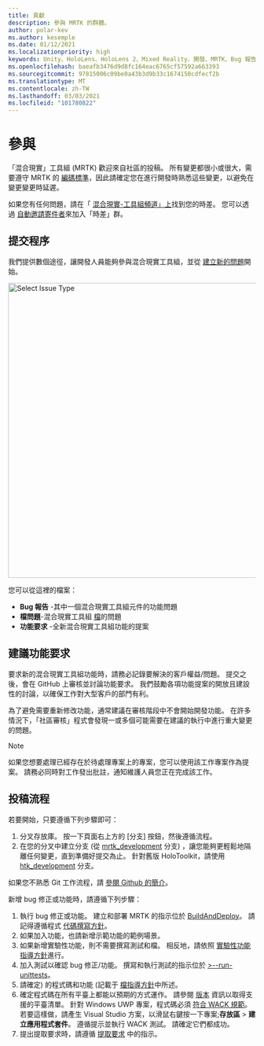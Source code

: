 ```yaml
---
title: 貢獻
description: 參與 MRTK 的群體。
author: polar-kev
ms.author: kesemple
ms.date: 01/12/2021
ms.localizationpriority: high
keywords: Unity、HoloLens、HoloLens 2、Mixed Reality、開發、MRTK、Bug 報告、
ms.openlocfilehash: baeafb3476d9d8fc164eac6765cf57592a663393
ms.sourcegitcommit: 97815006c09be0a43b3d9b33c1674150cdfecf2b
ms.translationtype: MT
ms.contentlocale: zh-TW
ms.lasthandoff: 03/03/2021
ms.locfileid: "101780822"
---
```

# <a name="contributing"></a>參與

「混合現實」工具組 (MRTK) 歡迎來自社區的投稿。 所有變更都很小或很大，需要遵守 MRTK 的 [編碼標準](coding-guidelines.md)，因此請確定您在進行開發時熟悉這些變更，以避免在變更變更時延遲。

如果您有任何問題，請在「 [混合現實-工具組頻道」上](https://holodevelopers.slack.com/messages/C2H4HT858)找到您的時差。
您可以透過 [自動邀請寄件者](https://holodevelopersslack.azurewebsites.net/)來加入「時差」群。

## <a name="submission-process"></a>提交程序

我們提供數個途徑，讓開發人員能夠參與混合現實工具組，並從 [建立新的問題](https://github.com/Microsoft/MixedRealityToolkit-Unity/issues/new/choose)開始。

<img src="../features/images/contributing/SelectIssueType.png" width="600" alt="Select Issue Type">

您可以從這裡的檔案：

- **Bug 報告** -其中一個混合現實工具組元件的功能問題
- **檔問題**-混合現實工具組 [檔](https://microsoft.github.io/MixedRealityToolkit-Unity)的問題
- **功能要求** -全新混合現實工具組功能的提案

## <a name="proposing-feature-requests"></a>建議功能要求

要求新的混合現實工具組功能時，請務必記錄要解決的客戶權益/問題。 提交之後，會在 GitHub 上審核並討論功能要求。 我們鼓勵各項功能提案的開放且建設性的討論，以確保工作對大型客戶的部門有利。

為了避免需要重新修改功能，通常建議在審核階段中不會開始開發功能。 在許多情況下，「社區審核」程式會發現一或多個可能需要在建議的執行中進行重大變更的問題。

> [!NOTE]
> 如果您想要處理已經存在於待處理專案上的專案，您可以使用該工作專案作為提案。 請務必同時對工作發出批註，通知維護人員您正在完成該工作。

## <a name="contribution-process"></a>投稿流程

若要開始，只要遵循下列步驟即可：

1. 分叉存放庫。 按一下頁面右上方的 [分支] 按鈕，然後遵循流程。
1. 在您的分叉中建立分支 (從 [mrtk_development](https://github.com/microsoft/mixedrealitytoolkit-unity/tree/mrtk_development) 分支) ，讓您能夠更輕鬆地隔離任何變更，直到準備好提交為止。 針對舊版 HoloToolkit，請使用 [htk_development](https://github.com/Microsoft/MixedRealityToolkit-Unity/tree/htk_development) 分支。

如果您不熟悉 Git 工作流程，請 [參閱 Github 的簡介](https://guides.github.com/activities/hello-world/)。

新增 bug 修正或功能時，請遵循下列步驟：

1. 執行 bug 修正或功能。 建立和部署 MRTK 的指示位於 [BuildAndDeploy](../updates-deployment/build-and-deploy.md)。 請記得遵循程式 [代碼撰寫方針](../contributing/coding-guidelines.md)。
1. 如果加入功能，也請新增示範功能的範例場景。
1. 如果新增實驗性功能，則不需要撰寫測試和檔。 相反地，請依照 [實驗性功能指導方針](../contributing/experimental-features.md)進行。
1. 加入測試以確認 bug 修正/功能。 撰寫和執行測試的指示位於 [>--run-unittests](../contributing/unit-tests.md)。
1. 請確定) 的程式碼和功能 (記載于 [檔指導方針](../contributing/documentation-guide.md)中所述。
1. 確定程式碼在所有平臺上都能以預期的方式運作。 請參閱 [版本](../packages-releases/release-notes.md) 資訊以取得支援的平臺清單。 針對 Windows UWP 專案，程式碼必須 [符合 WACK 規範](https://developer.microsoft.com/windows/develop/app-certification-kit)。 若要這樣做，請產生 Visual Studio 方案，以滑鼠右鍵按一下專案;**存放區**  > **建立應用程式套件**。 遵循提示並執行 WACK 測試。 請確定它們都成功。
1. 提出提取要求時，請遵循 [提取要求](../contributing/pull-requests.md) 中的指示。
